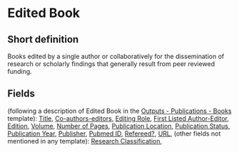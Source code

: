 # Edited Book
## Short definition
Books edited by a single author or collaboratively for the dissemination of research or scholarly findings that generally result from peer reviewed funding.
## Fields
(following a description of Edited Book in the [Outputs - Publications - Books](../Templates/Outputs%20-%20Publications%20-%20Books.md) template):
[Title](../Object-Fields/Edited%20Book/Title.md),
[Co-authors-editors](../Object-Fields/Edited%20Book/Co-authors-editors.md),
[Editing Role](../Object-Fields/Edited%20Book/Editing%20Role.md),
[First Listed Author-Editor](../Object-Fields/Edited%20Book/First%20Listed%20Author-Editor.md),
[Edition](../Object-Fields/Edited%20Book/Edition.md),
[Volume](../Object-Fields/Edited%20Book/Volume.md),
[Number of Pages](../Object-Fields/Edited%20Book/Number%20of%20Pages.md),
[Publication Location](../Object-Fields/Edited%20Book/Publication%20Location.md),
[Publication Status](../Object-Fields/Edited%20Book/Publication%20Status.md),
[Publication Year](../Object-Fields/Edited%20Book/Publication%20Year.md),
[Publisher](../Object-Fields/Edited%20Book/Publisher.md),
[Pubmed ID](../Object-Fields/Edited%20Book/Pubmed%20ID.md),
[Refereed?](../Object-Fields/Edited%20Book/Refereed.md),
[URL](../Object-Fields/Edited%20Book/URL.md),
(other fields not mentioned in any template):
[Research Classification](../Object-Fields/Edited%20Book/Research%20Classification.md),
